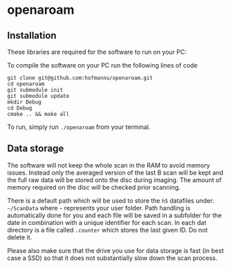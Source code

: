 # openaroam

## Installation
These libraries are required for the software to run on your PC:

To compile the software on your PC run the following lines of code
```
git clone git@github.com:hofmannu/openaroam.git
cd openaroam
git submodule init
git submodule update
mkdir Debug
cd Debug
cmake .. && make all
```

To run, simply run `./openaroam` from your terminal.

## Data storage
The software will not keep the whole scan in the RAM to avoid memory issues. Instead only the averaged version of the last B scan will be kept and the full raw data will be stored onto the disc during imaging. The amount of memory required on the disc will be checked prior scanning.

There is a default path which will be used to store the `h5` datafiles under: `~/ScanData` where `~` represents your user folder. Path handling is automatically done for you and each file will be saved in a subfolder for the date in combination with a unique identifier for each scan. In each dat directory is a file called `.counter` which stores the last given ID. Do not delete it.

Please also make sure that the drive you use for data storage is fast (in best case a SSD) so that it does not substantially slow down the scan process.
